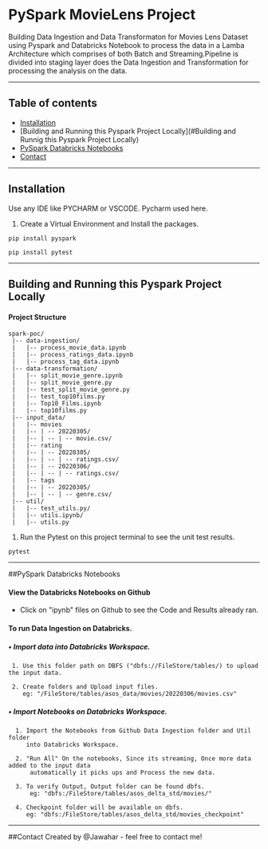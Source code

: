# PySpark MovieLens Project

Building Data Ingestion and Data Transformaton for Movies Lens Dataset using Pyspark and Databricks Notebook to process the data in a Lamba
Architecture which comprises of both Batch and Streaming.Pipeline is divided into staging layer does the Data Ingestion
and Transformation for processing the analysis on the data.
<hr>

## Table of contents
* [Installation](#Installation)
* [Building and Running this Pyspark Project Locally](#Building and Runnig this Pyspark Project Locally)
* [PySpark Databricks Notebooks](#PySpark)
* [Contact](#Contact)
<hr>

## Installation
Use any IDE like PYCHARM or VSCODE. Pycharm used here.
1. Create a Virtual Environment and Install the packages. 

```
pip install pyspark
```

```
pip install pytest
```
<hr>

## Building and Running this Pyspark Project Locally
 #### Project Structure
```
spark-poc/
 |-- data-ingestion/
 |   |-- process_movie_data.ipynb
 |   |-- process_ratings_data.ipynb
 |   |-- process_tag_data.ipynb
 |-- data-transformation/
 |   |-- split_movie_genre.ipynb
 |   |-- split_movie_genre.py
 |   |-- test_split_movie_genre.py
 |   |-- test_top10films.py
 |   |-- Top10_Films.ipynb
 |   |-- top10films.py
 |-- input_data/
 |   |-- movies
 |   |-- | -- 20220305/
 |   |-- | -- | -- movie.csv/
 |   |-- rating
 |   |-- | -- 20220305/
 |   |-- | -- | -- ratings.csv/
 |   |-- | -- 20220306/
 |   |-- | -- | -- ratings.csv/
 |   |-- tags
 |   |-- | -- 20220305/
 |   |-- | -- | -- genre.csv/
 |-- util/
 |   |-- test_utils.py/
 |   |-- utils.ipynb/
 |   |-- utils.py
```

1. Run the Pytest on this project terminal to see the unit test results.

```
pytest
```
<hr>

##PySpark Databricks Notebooks

#### View the Databricks Notebooks on Github

* Click on "ipynb" files on Github to see the Code and Results already ran.

#### To run Data Ingestion on Databricks.

   ##### • Import data into Databricks Workspace.


     1. Use this folder path on DBFS ("dbfs://FileStore/tables/) to upload the input data.

     2. Create folders and Upload input files.
        eg: "/FileStore/tables/asos_data/movies/20220306/movies.csv"
     
   ##### • Import Notebooks on Databricks Workspace.


      1. Import the Notebooks from Github Data Ingestion folder and Util folder
         into Databricks Workspace.

      2. "Run All" On the notebooks, Since its streaming, Once more data added to the input data
          automatically it picks ups and Process the new data.

      3. To verify Output, Output folder can be found dbfs.
          eg: "dbfs:/FileStore/tables/asos_delta_std/movies/"

      4. Checkpoint folder will be available on dbfs.
         eg: "dbfs:/FileStore/tables/asos_delta_std/movies_checkpoint"
<hr>

##Contact
Created by @Jawahar - feel free to contact me!
